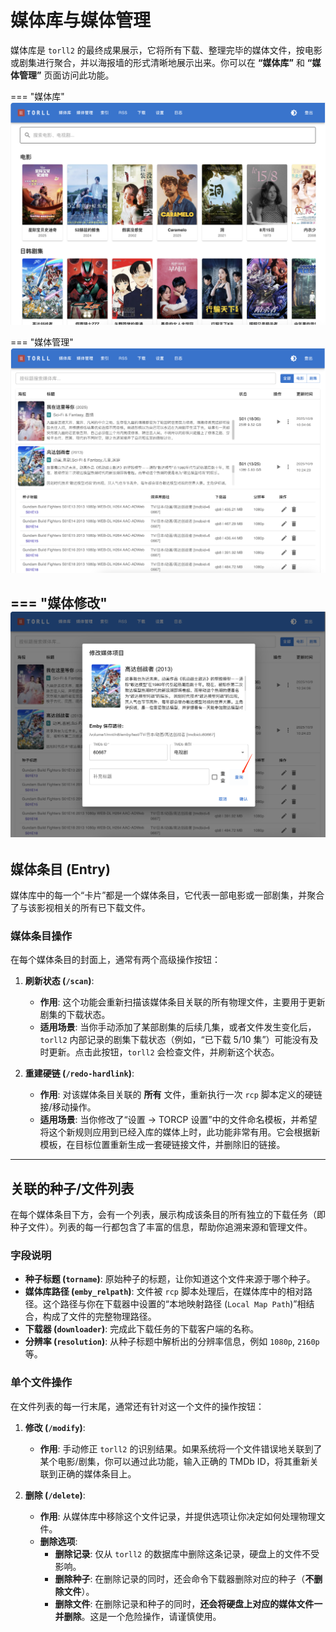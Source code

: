 # 媒体库与媒体管理

媒体库是 `torll2` 的最终成果展示，它将所有下载、整理完毕的媒体文件，按电影或剧集进行聚合，并以海报墙的形式清晰地展示出来。你可以在 **“媒体库”** 和 **“媒体管理”** 页面访问此功能。

=== "媒体库"
    ![媒体库](../torll2_screenshots/media-library.png)

=== "媒体管理"
    ![媒体管理](../torll2_screenshots/media-table.png)

=== "媒体修改"
    ![修改媒体信息](../torll2_screenshots/modify-media.png)
---

## 媒体条目 (Entry)

媒体库中的每一个“卡片”都是一个媒体条目，它代表一部电影或一部剧集，并聚合了与该影视相关的所有已下载文件。

### 媒体条目操作

在每个媒体条目的封面上，通常有两个高级操作按钮：

1.  **刷新状态 (`/scan`)**: 
    - **作用**: 这个功能会重新扫描该媒体条目关联的所有物理文件，主要用于更新剧集的下载状态。
    - **适用场景**: 当你手动添加了某部剧集的后续几集，或者文件发生变化后，`torll2` 内部记录的剧集下载状态（例如，“已下载 5/10 集”）可能没有及时更新。点击此按钮，`torll2` 会检查文件，并刷新这个状态。

2.  **重建硬链 (`/redo-hardlink`)**:
    - **作用**: 对该媒体条目关联的 **所有** 文件，重新执行一次 `rcp` 脚本定义的硬链接/移动操作。
    - **适用场景**: 当你修改了“设置 -> TORCP 设置”中的文件命名模板，并希望将这个新规则应用到已经入库的媒体上时，此功能非常有用。它会根据新模板，在目标位置重新生成一套硬链接文件，并删除旧的链接。

---

## 关联的种子/文件列表

在每个媒体条目下方，会有一个列表，展示构成该条目的所有独立的下载任务（即种子文件）。列表的每一行都包含了丰富的信息，帮助你追溯来源和管理文件。

### 字段说明

- **种子标题 (`torname`)**: 原始种子的标题，让你知道这个文件来源于哪个种子。
- **媒体库路径 (`emby_relpath`)**: 文件被 `rcp` 脚本处理后，在媒体库中的相对路径。这个路径与你在下载器中设置的“本地映射路径 (`Local Map Path`)”相结合，构成了文件的完整物理路径。
- **下载器 (`downloader`)**: 完成此下载任务的下载客户端的名称。
- **分辨率 (`resolution`)**: 从种子标题中解析出的分辨率信息，例如 `1080p`, `2160p` 等。

### 单个文件操作

在文件列表的每一行末尾，通常还有针对这一个文件的操作按钮：

1.  **修改 (`/modify`)**:
    - **作用**: 手动修正 `torll2` 的识别结果。如果系统将一个文件错误地关联到了某个电影/剧集，你可以通过此功能，输入正确的 TMDb ID，将其重新关联到正确的媒体条目上。

2.  **删除 (`/delete`)**:
    - **作用**: 从媒体库中移除这个文件记录，并提供选项让你决定如何处理物理文件。
    - **删除选项**:
        - **删除记录**: 仅从 `torll2` 的数据库中删除这条记录，硬盘上的文件不受影响。
        - **删除种子**: 在删除记录的同时，还会命令下载器删除对应的种子（**不删除文件**）。
        - **删除文件**: 在删除记录和种子的同时，**还会将硬盘上对应的媒体文件一并删除**。这是一个危险操作，请谨慎使用。
